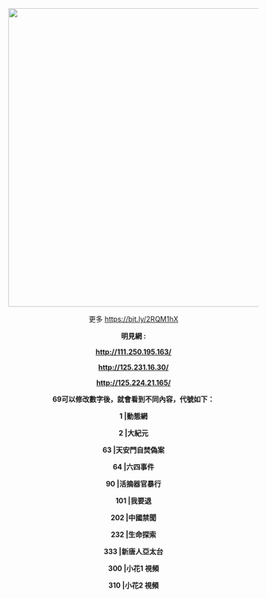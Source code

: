 <div align="center"><img src="/img-2/swspip.jpg" width=600></div><p>

<div align="center">
  
更多 https://bit.ly/2RQM1hX

<b>明見網 :<b><P><P>



http://111.250.195.163/<p>
http://125.231.16.30/<p>
http://125.224.21.165/<p>


69可以修改數字後，就會看到不同內容，代號如下：<p><p>

1      |動態網<p>
2      |大紀元<p>
63    |天安門自焚偽案<p>
64    |六四事件<p>
90    |活摘器官暴行<p>
101  |我要退<p>
202  |中國禁聞<p>
232  |生命探索<p>
333  |新唐人亞太台<p>
300  |小花1 視頻<p>
310  |小花2 視頻<p>
</div>




  

